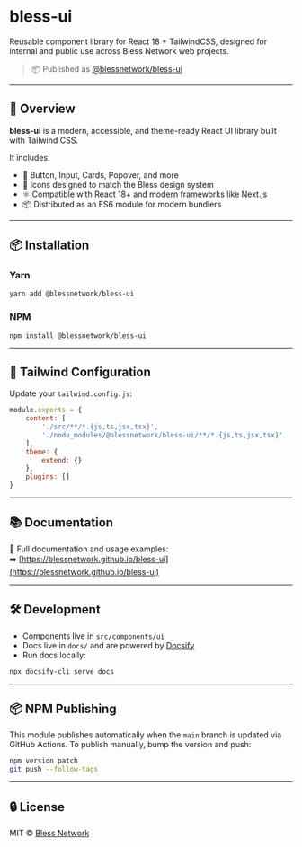 # bless-ui

Reusable component library for React 18 + TailwindCSS, designed for internal and public use across Bless Network web projects.

> 📦 Published as [@blessnetwork/bless-ui](https://www.npmjs.com/package/@blessnetwork/bless-ui)

---

## 🚀 Overview

**bless-ui** is a modern, accessible, and theme-ready React UI library built with Tailwind CSS.

It includes:

- 🧱 Button, Input, Cards, Popover, and more
- 🎨 Icons designed to match the Bless design system
- ⚛️ Compatible with React 18+ and modern frameworks like Next.js
- 📦 Distributed as an ES6 module for modern bundlers

---

## 📦 Installation

### Yarn

```bash
yarn add @blessnetwork/bless-ui
```

### NPM

```bash
npm install @blessnetwork/bless-ui
```

---

## 🎨 Tailwind Configuration

Update your `tailwind.config.js`:

```js
module.exports = {
	content: [
		'./src/**/*.{js,ts,jsx,tsx}',
		'./node_modules/@blessnetwork/bless-ui/**/*.{js,ts,jsx,tsx}'
	],
	theme: {
		extend: {}
	},
	plugins: []
}
```

---

## 📚 Documentation

📖 Full documentation and usage examples:  
➡️ [https://blessnetwork.github.io/bless-ui](https://blessnetwork.github.io/bless-ui)

---

## 🛠️ Development

- Components live in `src/components/ui`
- Docs live in `docs/` and are powered by [Docsify](https://docsify.js.org)
- Run docs locally:

```bash
npx docsify-cli serve docs
```

---

## 📦 NPM Publishing

This module publishes automatically when the `main` branch is updated via GitHub Actions. To publish manually, bump the version and push:

```bash
npm version patch
git push --follow-tags
```

---

## 🔒 License

MIT © [Bless Network](https://bless.network)

